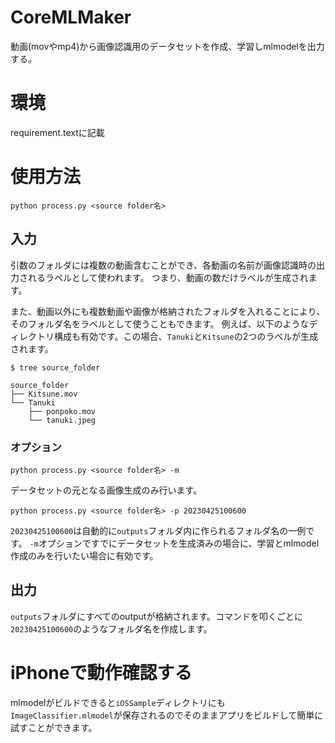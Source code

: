 
# CoreMLMaker
動画(movやmp4)から画像認識用のデータセットを作成、学習しmlmodelを出力する。


# 環境
requirement.textに記載


# 使用方法
```
python process.py <source folder名>   
```
## 入力
引数のフォルダには複数の動画含むことができ、各動画の名前が画像認識時の出力されるラベルとして使われます。
つまり、動画の数だけラベルが生成されます。

また、動画以外にも複数動画や画像が格納されたフォルダを入れることにより、そのフォルダ名をラベルとして使うこともできます。
例えば、以下のようなディレクトリ構成も有効です。この場合、`Tanuki`と`Kitsune`の2つのラベルが生成されます。

```
$ tree source_folder                                                       

source_folder
├── Kitsune.mov
└── Tanuki
    ├── ponpoko.mov
    └── tanuki.jpeg
```

### オプション
```
python process.py <source folder名> -m
```
データセットの元となる画像生成のみ行います。

```
python process.py <source folder名> -p 20230425100600
```
`20230425100600`は自動的に`outputs`フォルダ内に作られるフォルダ名の一例です。
`-m`オプションですでにデータセットを生成済みの場合に、学習とmlmodel作成のみを行いたい場合に有効です。

## 出力
`outputs`フォルダにすべてのoutputが格納されます。コマンドを叩くごとに`20230425100600`のようなフォルダ名を作成します。


# iPhoneで動作確認する

mlmodelがビルドできると`iOSSample`ディレクトリにも`ImageClassifier.mlmodel`が保存されるのでそのままアプリをビルドして簡単に試すことができます。